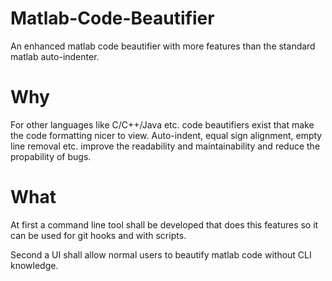 # Matlab-Code-Beautifier
An enhanced matlab code beautifier with more features than the standard matlab auto-indenter. 

# Why
For other languages like C/C++/Java etc. code beautifiers exist that make the code formatting nicer to view. Auto-indent, equal sign alignment, empty line removal etc. improve the readability and maintainability and reduce the propability of bugs. 

# What
At first a command line tool shall be developed that does this features so it can be used for git hooks and with scripts. 

Second a UI shall allow normal users to beautify matlab code without CLI knowledge. 

